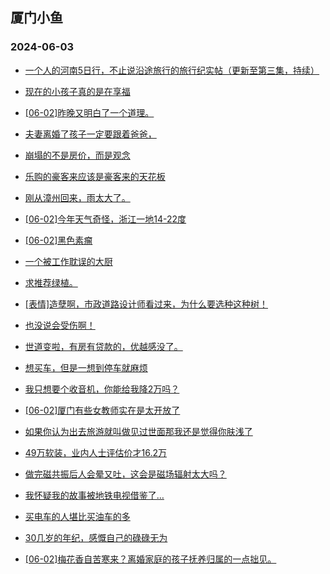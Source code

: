 ## 厦门小鱼 
### 2024-06-03

+ [一个人的河南5日行，不止说沿途旅行的旅行纪实帖（更新至第三集，持续）](http://bbs.xmfish.com/read-htm-tid-18199053.html)

+ [现在的小孩子真的是在享福](http://bbs.xmfish.com/read-htm-tid-18199125.html)

+ [[06-02]昨晚又明白了一个道理。](http://bbs.xmfish.com/read-htm-tid-18199122.html)

+ [夫妻离婚了孩子一定要跟着爸爸，](http://bbs.xmfish.com/read-htm-tid-18199213.html)

+ [崩塌的不是房价，而是观念](http://bbs.xmfish.com/read-htm-tid-18199221.html)

+ [乐购的豪客来应该是豪客来的天花板](http://bbs.xmfish.com/read-htm-tid-18199227.html)

+ [刚从漳州回来，雨太大了。](http://bbs.xmfish.com/read-htm-tid-18199160.html)

+ [[06-02]今年天气奇怪，浙江一地14-22度](http://bbs.xmfish.com/read-htm-tid-18199086.html)

+ [[06-02]黑色素瘤](http://bbs.xmfish.com/read-htm-tid-18199089.html)

+ [一个被工作耽误的大厨](http://bbs.xmfish.com/read-htm-tid-18199222.html)

+ [求推荐绿植。](http://bbs.xmfish.com/read-htm-tid-18199082.html)

+ [[表情]造孽啊，市政道路设计师看过来，为什么要选种这种树！](http://bbs.xmfish.com/read-htm-tid-18199321.html)

+ [也没说会受伤啊！](http://bbs.xmfish.com/read-htm-tid-18199333.html)

+ [世道变啦，有房有贷款的，优越感没了。](http://bbs.xmfish.com/read-htm-tid-18199173.html)

+ [想买车，但是一想到停车就麻烦](http://bbs.xmfish.com/read-htm-tid-18199383.html)

+ [我只想要个收音机，你能给我降2万吗？](http://bbs.xmfish.com/read-htm-tid-18199264.html)

+ [[06-02]厦门有些女教师实在是太开放了](http://bbs.xmfish.com/read-htm-tid-18199415.html)

+ [如果你认为出去旅游就叫做见过世面那我还是觉得你肤浅了](http://bbs.xmfish.com/read-htm-tid-18199338.html)

+ [49万软装，业内人士评估价才16.2万](http://bbs.xmfish.com/read-htm-tid-18199426.html)

+ [做完磁共振后人会晕又吐，这会是磁场辐射太大吗？](http://bbs.xmfish.com/read-htm-tid-18199263.html)

+ [我怀疑我的故事被地铁电视借鉴了…](http://bbs.xmfish.com/read-htm-tid-18199432.html)

+ [买电车的人堪比买油车的多](http://bbs.xmfish.com/read-htm-tid-18199377.html)

+ [30几岁的年纪，感慨自己的碌碌无为](http://bbs.xmfish.com/read-htm-tid-18199483.html)

+ [[06-02]梅花香自苦寒来？离婚家庭的孩子抚养归属的一点拙见。](http://bbs.xmfish.com/read-htm-tid-18199379.html)

